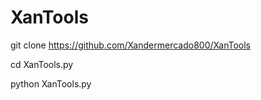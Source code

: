 # XanTools
git clone https://github.com/Xandermercado800/XanTools

cd XanTools.py

python XanTools.py

